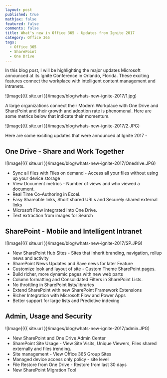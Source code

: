 ```yaml
---
layout: post
published: true
mathjax: false
featured: false
comments: false
title: What's new in Office 365 - Updates from Ignite 2017
category: Office 365
tags:
  - Office 365
  - SharePoint
  - One Drive
---
```


In this blog post, I will be highlighting the major updates Microsoft announced at its Ignite Conference in Orlando, Florida. These exciting features connect the workplace with intelligent content management and intranets.

![Image]({{ site.url }}/images/blog/whats-new-ignite-2017/1.jpg)

A large organizations connect their Modern Workplace with One Drive and SharePoint and their growth and adoption rate is phenomenal. Here are some metrics below that indicate their momentum.

![Image]({{ site.url }}/images/blog/whats-new-ignite-2017/2.JPG)

Here are some exciting updates that were announced at Ignite 2017 -

## One Drive - Share and Work Together

![Image]({{ site.url }}/images/blog/whats-new-ignite-2017/Onedrive.JPG)

- Sync all files with Files on demand - Access all your files without using up your device storage
- View Document metrics - Number of views and who viewed a document.
- Real Time Co-Authoring in Excel.
- Easy Shareable links, Short shared URLs and Securely shared external links
- Microsoft Flow integrated into One Drive.
- Text extraction from images for Search


## SharePoint - Mobile and Intelligent Intranet

![Image]({{ site.url }}/images/blog/whats-new-ignite-2017/SP.JPG)

- New SharePoint Hub Sites - Sites that inherit branding, navigation, rollup news and activity
- SharePoint News Updates and Save news for later Feature
- Customize look and layout of site - Custom Theme SharePoint pages.
- Build richer, more dynamic pages with new web parts
- Column formatting and Consolidated Filters in SharePoint Lists.
- No throttling in SharePoint lists/libraries
- Extend SharePoint with new SharePoint Framework Extensions
- Richer Integration with Microsoft Flow and Power Apps
- Better support for large lists and Predictive indexing


## Admin, Usage and Security

![Image]({{ site.url }}/images/blog/whats-new-ignite-2017/admin.JPG)

- New SharePoint and One Drive Admin Center
- SharePoint Site Usage - View Site Visits, Unique Viewers, Files shared externally and files trending.
- Site management - View Office 365 Group Sites
- Managed device access only policy - site level
- File Restore from One Drive - Restore from last 30 days
- New SharePoint Migration Tool
